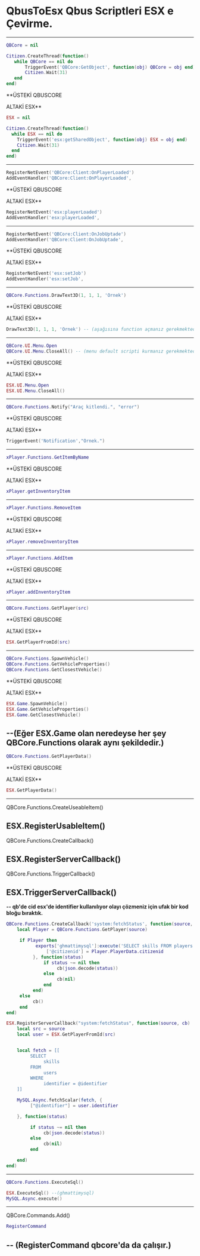 # QbusToEsx Qbus Scriptleri ESX e Çevirme.
--------------------------------------------------------------------------------------------------
 ```lua
QBCore = nil 

Citizen.CreateThread(function()
	while QBCore == nil do
		TriggerEvent('QBCore:GetObject', function(obj) QBCore = obj end)
		Citizen.Wait(31)
	end
end)
```
**ÜSTEKİ QBUSCORE

ALTAKİ ESX**
```lua
ESX = nil

Citizen.CreateThread(function()
  while ESX == nil do
    TriggerEvent('esx:getSharedObject', function(obj) ESX = obj end)
    Citizen.Wait(31)
  end
end)
```
--------------------------------------------------------------------------------------------------
```lua
RegisterNetEvent('QBCore:Client:OnPlayerLoaded')
AddEventHandler('QBCore:Client:OnPlayerLoaded', 
```
**ÜSTEKİ QBUSCORE

ALTAKİ ESX**
```lua
RegisterNetEvent('esx:playerLoaded')
AddEventHandler('esx:playerLoaded',
```
--------------------------------------------------------------------------------------------------
```lua
RegisterNetEvent('QBCore:Client:OnJobUptade')
AddEventHandler('QBCore:Client:OnJobUptade', 
```
**ÜSTEKİ QBUSCORE

ALTAKİ ESX**
```lua
RegisterNetEvent('esx:setJob')
AddEventHandler('esx:setJob',
```
--------------------------------------------------------------------------------------------------
```lua
QBCore.Functions.DrawText3D(1, 1, 1, 'Örnek')
```
**ÜSTEKİ QBUSCORE

ALTAKİ ESX**
```lua
DrawText3D(1, 1, 1, 'Örnek') -- (aşağısına function açmanız gerekmektedir.)
```
--------------------------------------------------------------------------------------------------
```lua
QBCore.UI.Menu.Open
QBCore.UI.Menu.CloseAll() -- (menu default scripti kurmanız gerekmektedir.)
```
**ÜSTEKİ QBUSCORE

ALTAKİ ESX**
```lua
ESX.UI.Menu.Open
ESX.UI.Menu.CloseAll()
```
--------------------------------------------------------------------------------------------------
```lua
QBCore.Functions.Notify("Araç kitlendi.", "error")
```
**ÜSTEKİ QBUSCORE

ALTAKİ ESX**
```lua
TriggerEvent('Notification',"Örnek.")
```
--------------------------------------------------------------------------------------------------
```lua
xPlayer.Functions.GetItemByName 
```
**ÜSTEKİ QBUSCORE

ALTAKİ ESX**
```lua
xPlayer.getInventoryItem
```
--------------------------------------------------------------------------------------------------
```lua
xPlayer.Functions.RemoveItem 
```
**ÜSTEKİ QBUSCORE

ALTAKİ ESX**
```lua
xPlayer.removeInventoryItem 
```
--------------------------------------------------------------------------------------------------
```lua
xPlayer.Functions.AddItem
```
**ÜSTEKİ QBUSCORE

ALTAKİ ESX**
```lua
xPlayer.addInventoryItem
```
--------------------------------------------------------------------------------------------------
```lua
QBCore.Functions.GetPlayer(src)
```
**ÜSTEKİ QBUSCORE

ALTAKİ ESX**
```lua
ESX.GetPlayerFromId(src)
```
--------------------------------------------------------------------------------------------------
```lua
QBCore.Functions.SpawnVehicle()
QBCore.Functions.GetVehicleProperties()
QBCore.Functions.GetClosestVehicle()
```
**ÜSTEKİ QBUSCORE

ALTAKİ ESX**
```lua
ESX.Game.SpawnVehicle()
ESX.Game.GetVehicleProperties()
ESX.Game.GetClosestVehicle()
```
--(Eğer ESX.Game olan neredeyse her şey QBCore.Functions olarak aynı şekildedir.)
------------------------------------------------------------------------------------------------------
```lua
QBCore.Functions.GetPlayerData()
```
**ÜSTEKİ QBUSCORE

ALTAKİ ESX**
```lua
ESX.GetPlayerData()
```
---------------------------------------------------------------------------------------------------
QBCore.Functions.CreateUseableItem()

ESX.RegisterUsableItem()
--------------------------------------------------------------------------------------------------
QBCore.Functions.CreateCallback()

ESX.RegisterServerCallback()
-----------------------------------------------------------------------------------------------------------
QBCore.Functions.TriggerCallback()

ESX.TriggerServerCallback()
-----------------------------------------------------------------------------------------------------------
**-- qb'de cid esx'de identifier kullanılıyor olayı çözmeniz için ufak bir kod bloğu bıraktık.**
```lua
QBCore.Functions.CreateCallback('system:fetchStatus', function(source, cb)
    local Player = QBCore.Functions.GetPlayer(source)

     if Player then
           exports['ghmattimysql']:execute('SELECT skills FROM players WHERE citizenid = @citizenid', {
               ['@citizenid'] = Player.PlayerData.citizenid
          }, function(status)
              if status ~= nil then
                   cb(json.decode(status))
              else
                   cb(nil)
              end
          end)
     else
          cb()
     end
end)
```


```lua
ESX.RegisterServerCallback("system:fetchStatus", function(source, cb)
    local src = source
    local user = ESX.GetPlayerFromId(src)


    local fetch = [[
         SELECT
              skills
         FROM
              users
         WHERE
              identifier = @identifier
    ]]

    MySQL.Async.fetchScalar(fetch, {
         ["@identifier"] = user.identifier

    }, function(status)

         if status ~= nil then
              cb(json.decode(status))
         else
              cb(nil)
         end

    end)
end)
```
-----------------------------------------------------------------------------------------------------------------------
```lua
QBCore.Functions.ExecuteSql()
```

```lua
ESX.ExecuteSql() --(ghmattimysql)
MySQL.Async.execute()
```
----------------------------------------------------------------------------------------------------------------------
QBCore.Commands.Add()
```lua
RegisterCommand 
```
-- (RegisterCommand qbcore'da da çalışır.)
----------------------------------------------------------------------------------------------------------------------
